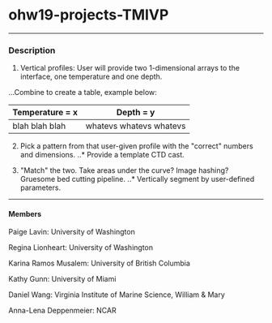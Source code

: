 # ohw19-projects-TMIVP

***

### Description

1. Vertical profiles: User will provide two 1-dimensional arrays to the interface, one temperature and one depth.

...Combine to create a table, example below:

Temperature = x | Depth = y
--- | --- 
blah blah blah | whatevs whatevs whatevs 


2. Pick a pattern from that user-given profile with the "correct" numbers and dimensions. 
..* Provide a template CTD cast. 

3. "Match" the two. Take areas under the curve? Image hashing? Gruesome bed cutting pipeline.
..* Vertically segment by user-defined parameters. 



***

#### Members
Paige Lavin: University of Washington

Regina Lionheart: University of Washington

Karina Ramos Musalem: University of British Columbia

Kathy Gunn: University of Miami

Daniel Wang: Virginia Institute of Marine Science, William & Mary

Anna-Lena Deppenmeier: NCAR
